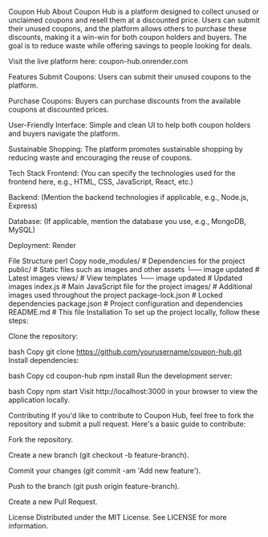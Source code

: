 Coupon Hub
About
Coupon Hub is a platform designed to collect unused or unclaimed coupons and resell them at a discounted price. Users can submit their unused coupons, and the platform allows others to purchase these discounts, making it a win-win for both coupon holders and buyers. The goal is to reduce waste while offering savings to people looking for deals.

Visit the live platform here: coupon-hub.onrender.com

Features
Submit Coupons: Users can submit their unused coupons to the platform.

Purchase Coupons: Buyers can purchase discounts from the available coupons at discounted prices.

User-Friendly Interface: Simple and clean UI to help both coupon holders and buyers navigate the platform.

Sustainable Shopping: The platform promotes sustainable shopping by reducing waste and encouraging the reuse of coupons.

Tech Stack
Frontend: (You can specify the technologies used for the frontend here, e.g., HTML, CSS, JavaScript, React, etc.)

Backend: (Mention the backend technologies if applicable, e.g., Node.js, Express)

Database: (If applicable, mention the database you use, e.g., MongoDB, MySQL)

Deployment: Render

File Structure
perl
Copy
node_modules/          # Dependencies for the project
public/                # Static files such as images and other assets
  └── image updated     # Latest images
views/                 # View templates
  └── image updated     # Updated images
index.js               # Main JavaScript file for the project
images/                # Additional images used throughout the project
package-lock.json      # Locked dependencies
package.json           # Project configuration and dependencies
README.md              # This file
Installation
To set up the project locally, follow these steps:

Clone the repository:

bash
Copy
git clone https://github.com/yourusername/coupon-hub.git
Install dependencies:

bash
Copy
cd coupon-hub
npm install
Run the development server:

bash
Copy
npm start
Visit http://localhost:3000 in your browser to view the application locally.

Contributing
If you'd like to contribute to Coupon Hub, feel free to fork the repository and submit a pull request. Here's a basic guide to contribute:

Fork the repository.

Create a new branch (git checkout -b feature-branch).

Commit your changes (git commit -am 'Add new feature').

Push to the branch (git push origin feature-branch).

Create a new Pull Request.

License
Distributed under the MIT License. See LICENSE for more information.
